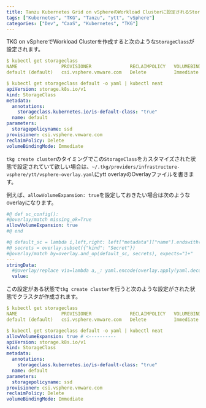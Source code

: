 ```yaml
---
title: Tanzu Kubernetes Grid on vSphereのWorkload Clusterに設定されるStorageClassをyttでカスタマイズするメモ
tags: ["Kubernetes", "TKG", "Tanzu", "ytt", "vSphere"]
categories: ["Dev", "CaaS", "Kubernetes", "TKG"]
---
```


TKG on vSphereでWorkload Clusterを作成すると次のような`StorageClass`が設定されます。

```yaml
$ kubectl get storageclass
NAME                PROVISIONER              RECLAIMPOLICY   VOLUMEBINDINGMODE   ALLOWVOLUMEEXPANSION   AGE
default (default)   csi.vsphere.vmware.com   Delete          Immediate           false                  8d

$ kubectl get storageclass default -o yaml | kubectl neat
apiVersion: storage.k8s.io/v1
kind: StorageClass
metadata:
  annotations:
    storageclass.kubernetes.io/is-default-class: "true"
  name: default
parameters:
  storagepolicyname: ssd
provisioner: csi.vsphere.vmware.com
reclaimPolicy: Delete
volumeBindingMode: Immediate
```

`tkg create cluster`のタイミングでこの`StorageClass`をカスタマイズされた状態で設定されていて欲しい場合は、`~/.tkg/providers/infrastructure-vsphere/ytt/vsphere-overlay.yaml`にytt overlayのOverlayファイルを書きます。

例えば、`allowVolumeExpansion: true`を設定しておきたい場合は次のようなoverlayになります。

```yaml
#@ def sc_config():
#@overlay/match missing_ok=True
allowVolumeExpansion: true
#@ end

#@ default_sc = lambda i,left,right: left["metadata"]["name"].endswith("-default-storage-class")
#@ secrets = overlay.subset({"kind": "Secret"})
#@overlay/match by=overlay.and_op(default_sc, secrets), expects="1+"
---
stringData: 
  #@overlay/replace via=lambda a,_: yaml.encode(overlay.apply(yaml.decode(a), sc_config()))
  value:
```

この設定がある状態で`tkg create cluster`を行うと次のような設定がされた状態でクラスタが作成されます。

```yaml
$ kubectl get storageclass
NAME                PROVISIONER              RECLAIMPOLICY   VOLUMEBINDINGMODE   ALLOWVOLUMEEXPANSION   AGE
default (default)   csi.vsphere.vmware.com   Delete          Immediate           true                   8d

$ kubectl get storageclass default -o yaml | kubectl neat
allowVolumeExpansion: true # <----------
apiVersion: storage.k8s.io/v1
kind: StorageClass
metadata:
  annotations:
    storageclass.kubernetes.io/is-default-class: "true"
  name: default
parameters:
  storagepolicyname: ssd
provisioner: csi.vsphere.vmware.com
reclaimPolicy: Delete
volumeBindingMode: Immediate
```